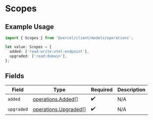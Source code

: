 # Scopes

## Example Usage

```typescript
import { Scopes } from '@vercel/client/models/operations';

let value: Scopes = {
  added: ['read-write:otel-endpoint'],
  upgraded: ['read:domain'],
};
```

## Fields

| Field      | Type                                                         | Required           | Description |
| ---------- | ------------------------------------------------------------ | ------------------ | ----------- |
| `added`    | [operations.Added](../../models/operations/added.md)[]       | :heavy_check_mark: | N/A         |
| `upgraded` | [operations.Upgraded](../../models/operations/upgraded.md)[] | :heavy_check_mark: | N/A         |
